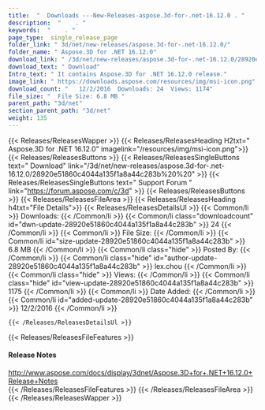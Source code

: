 ```yaml
---
title:  "  Downloads ---New-Releases-aspose.3d-for-.net-16.12.0 . " 
description:  "    . " 
keywords:  "    . " 
page_type:  single_release_page
folder_link: " 3d/net/new-releases/aspose.3d-for-.net-16.12.0/"
folder_name: " Aspose.3D for .NET 16.12.0"
download_link: " /3d/net/new-releases/aspose.3d-for-.net-16.12.0/28920e51860c4044a135f1a8a44c283b"
download_text: " Download"
Intro_text: " It contains Aspose.3D for .NET 16.12.0 release."
image_link: " https://downloads.aspose.com/resources/img/msi-icon.png"
download_count: "   12/2/2016  Downloads: 24  Views: 1174"
file_size: "  File Size: 6.8 MB "
parent_path: "3d/net"
section_parent_path: "3d/net"
weight: 135 
---
```


{{< Releases/ReleasesWapper >}}
  {{< Releases/ReleasesHeading H2txt=" Aspose.3D for .NET 16.12.0" imagelink="/resources/img/msi-icon.png">}}
  {{< Releases/ReleasesButtons >}}
    {{< Releases/ReleasesSingleButtons text=" Download" link="/3d/net/new-releases/aspose.3d-for-.net-16.12.0/28920e51860c4044a135f1a8a44c283b%20%20" >}}
    {{< Releases/ReleasesSingleButtons text=" Support Forum " link="https://forum.aspose.com/c/3d" >}}
  {{< Releases/ReleasesButtons >}}
  {{< Releases/ReleasesFileArea >}}
    {{< Releases/ReleasesHeading h4txt="File Details">}}
    {{< Releases/ReleasesDetailsUl >}}
            {{< Common/li  >}} Downloads: {{< /Common/li >}} 
      {{< Common/li class="downloadcount" id="dwn-update-28920e51860c4044a135f1a8a44c283b" >}} 24 {{< /Common/li >}} 
      {{< Common/li  >}} File Size: {{< /Common/li >}} 
      {{< Common/li id="size-update-28920e51860c4044a135f1a8a44c283b" >}} 6.8 MB {{< /Common/li >}} 
      {{< Common/li  class="hide" >}} Posted By: {{< /Common/li >}} 
      {{< Common/li class="hide" id="author-update-28920e51860c4044a135f1a8a44c283b" >}} lex.chou {{< /Common/li >}} 
      {{< Common/li class="hide"  >}} Views: {{< /Common/li >}} 
      {{< Common/li class="hide" id="view-update-28920e51860c4044a135f1a8a44c283b" >}} 1175 {{< /Common/li >}} 
      {{< Common/li  >}} Date Added: {{< /Common/li >}} 
      {{< Common/li id="added-update-28920e51860c4044a135f1a8a44c283b" >}} 12/2/2016 {{< /Common/li >}} 

    {{< /Releases/ReleasesDetailsUl >}}

  {{< Releases/ReleasesFileFeatures >}}
      <h4>Release Notes</h4><div><a href="http://www.aspose.com/docs/display/3dnet/Aspose.3D+for+.NET+16.12.0+Release+Notes">http://www.aspose.com/docs/display/3dnet/Aspose.3D+for+.NET+16.12.0+Release+Notes</a></div>
  {{< /Releases/ReleasesFileFeatures >}}
 {{< /Releases/ReleasesFileArea >}}
{{< /Releases/ReleasesWapper >}}



